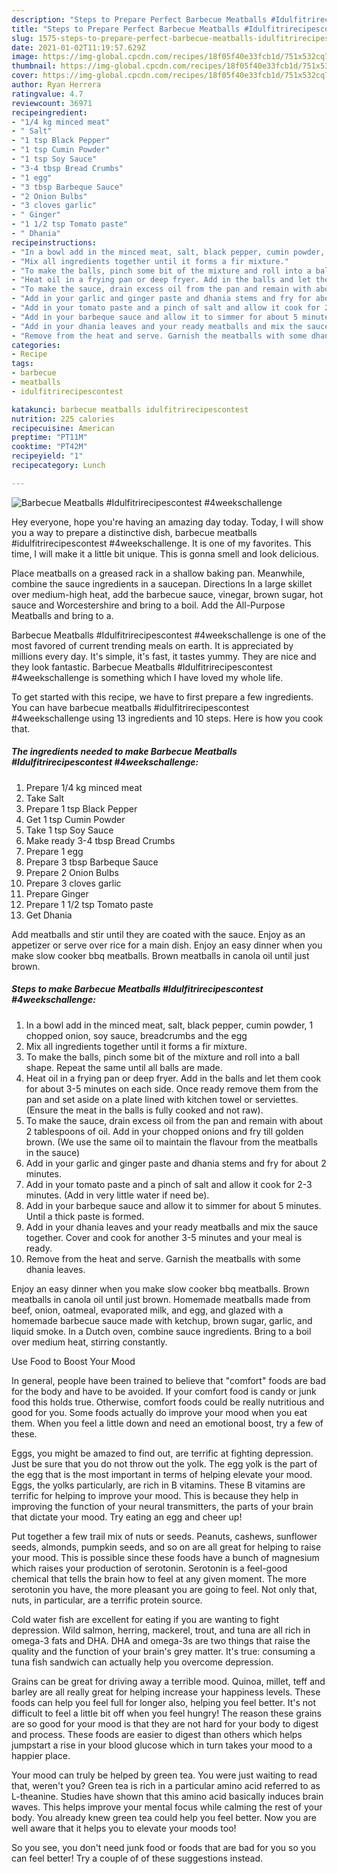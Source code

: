```yaml
---
description: "Steps to Prepare Perfect Barbecue Meatballs #Idulfitrirecipescontest #4weekschallenge"
title: "Steps to Prepare Perfect Barbecue Meatballs #Idulfitrirecipescontest #4weekschallenge"
slug: 1575-steps-to-prepare-perfect-barbecue-meatballs-idulfitrirecipescontest-4weekschallenge
date: 2021-01-02T11:19:57.629Z
image: https://img-global.cpcdn.com/recipes/18f05f40e33fcb1d/751x532cq70/barbecue-meatballs-idulfitrirecipescontest-4weekschallenge-recipe-main-photo.jpg
thumbnail: https://img-global.cpcdn.com/recipes/18f05f40e33fcb1d/751x532cq70/barbecue-meatballs-idulfitrirecipescontest-4weekschallenge-recipe-main-photo.jpg
cover: https://img-global.cpcdn.com/recipes/18f05f40e33fcb1d/751x532cq70/barbecue-meatballs-idulfitrirecipescontest-4weekschallenge-recipe-main-photo.jpg
author: Ryan Herrera
ratingvalue: 4.7
reviewcount: 36971
recipeingredient:
- "1/4 kg minced meat"
- " Salt"
- "1 tsp Black Pepper"
- "1 tsp Cumin Powder"
- "1 tsp Soy Sauce"
- "3-4 tbsp Bread Crumbs"
- "1 egg"
- "3 tbsp Barbeque Sauce"
- "2 Onion Bulbs"
- "3 cloves garlic"
- " Ginger"
- "1 1/2 tsp Tomato paste"
- " Dhania"
recipeinstructions:
- "In a bowl add in the minced meat, salt, black pepper, cumin powder, 1 chopped onion, soy sauce, breadcrumbs and the egg"
- "Mix all ingredients together until it forms a fir mixture."
- "To make the balls, pinch some bit of the mixture and roll into a ball shape. Repeat the same until all balls are made."
- "Heat oil in a frying pan or deep fryer. Add in the balls and let them cook for about 3-5 minutes on each side. Once ready remove them from the pan and set aside on a plate lined with kitchen towel or serviettes. (Ensure the meat in the balls is fully cooked and not raw)."
- "To make the sauce, drain excess oil from the pan and remain with about 2 tablespoons of oil. Add in your chopped onions and fry till golden brown. (We use the same oil to maintain the flavour from the meatballs in the sauce)"
- "Add in your garlic and ginger paste and dhania stems and fry for about 2 minutes."
- "Add in your tomato paste and a pinch of salt and allow it cook for 2-3 minutes. (Add in very little water if need be)."
- "Add in your barbeque sauce and allow it to simmer for about 5 minutes. Until a thick paste is formed."
- "Add in your dhania leaves and your ready meatballs and mix the sauce together. Cover and cook for another 3-5 minutes and your meal is ready."
- "Remove from the heat and serve. Garnish the meatballs with some dhania leaves."
categories:
- Recipe
tags:
- barbecue
- meatballs
- idulfitrirecipescontest

katakunci: barbecue meatballs idulfitrirecipescontest 
nutrition: 225 calories
recipecuisine: American
preptime: "PT11M"
cooktime: "PT42M"
recipeyield: "1"
recipecategory: Lunch

---
```



![Barbecue Meatballs #Idulfitrirecipescontest #4weekschallenge](https://img-global.cpcdn.com/recipes/18f05f40e33fcb1d/751x532cq70/barbecue-meatballs-idulfitrirecipescontest-4weekschallenge-recipe-main-photo.jpg)

Hey everyone, hope you're having an amazing day today. Today, I will show you a way to prepare a distinctive dish, barbecue meatballs #idulfitrirecipescontest #4weekschallenge. It is one of my favorites. This time, I will make it a little bit unique. This is gonna smell and look delicious.

Place meatballs on a greased rack in a shallow baking pan. Meanwhile, combine the sauce ingredients in a saucepan. Directions In a large skillet over medium-high heat, add the barbecue sauce, vinegar, brown sugar, hot sauce and Worcestershire and bring to a boil. Add the All-Purpose Meatballs and bring to a.

Barbecue Meatballs #Idulfitrirecipescontest #4weekschallenge is one of the most favored of current trending meals on earth. It is appreciated by millions every day. It's simple, it's fast, it tastes yummy. They are nice and they look fantastic. Barbecue Meatballs #Idulfitrirecipescontest #4weekschallenge is something which I have loved my whole life.


To get started with this recipe, we have to first prepare a few ingredients. You can have barbecue meatballs #idulfitrirecipescontest #4weekschallenge using 13 ingredients and 10 steps. Here is how you cook that.

<!--inarticleads1-->

##### The ingredients needed to make Barbecue Meatballs #Idulfitrirecipescontest #4weekschallenge:

1. Prepare 1/4 kg minced meat
1. Take  Salt
1. Prepare 1 tsp Black Pepper
1. Get 1 tsp Cumin Powder
1. Take 1 tsp Soy Sauce
1. Make ready 3-4 tbsp Bread Crumbs
1. Prepare 1 egg
1. Prepare 3 tbsp Barbeque Sauce
1. Prepare 2 Onion Bulbs
1. Prepare 3 cloves garlic
1. Prepare  Ginger
1. Prepare 1 1/2 tsp Tomato paste
1. Get  Dhania


Add meatballs and stir until they are coated with the sauce. Enjoy as an appetizer or serve over rice for a main dish. Enjoy an easy dinner when you make slow cooker bbq meatballs. Brown meatballs in canola oil until just brown. 

<!--inarticleads2-->

##### Steps to make Barbecue Meatballs #Idulfitrirecipescontest #4weekschallenge:

1. In a bowl add in the minced meat, salt, black pepper, cumin powder, 1 chopped onion, soy sauce, breadcrumbs and the egg
1. Mix all ingredients together until it forms a fir mixture.
1. To make the balls, pinch some bit of the mixture and roll into a ball shape. Repeat the same until all balls are made.
1. Heat oil in a frying pan or deep fryer. Add in the balls and let them cook for about 3-5 minutes on each side. Once ready remove them from the pan and set aside on a plate lined with kitchen towel or serviettes. (Ensure the meat in the balls is fully cooked and not raw).
1. To make the sauce, drain excess oil from the pan and remain with about 2 tablespoons of oil. Add in your chopped onions and fry till golden brown. (We use the same oil to maintain the flavour from the meatballs in the sauce)
1. Add in your garlic and ginger paste and dhania stems and fry for about 2 minutes.
1. Add in your tomato paste and a pinch of salt and allow it cook for 2-3 minutes. (Add in very little water if need be).
1. Add in your barbeque sauce and allow it to simmer for about 5 minutes. Until a thick paste is formed.
1. Add in your dhania leaves and your ready meatballs and mix the sauce together. Cover and cook for another 3-5 minutes and your meal is ready.
1. Remove from the heat and serve. Garnish the meatballs with some dhania leaves.


Enjoy an easy dinner when you make slow cooker bbq meatballs. Brown meatballs in canola oil until just brown. Homemade meatballs made from beef, onion, oatmeal, evaporated milk, and egg, and glazed with a homemade barbecue sauce made with ketchup, brown sugar, garlic, and liquid smoke. In a Dutch oven, combine sauce ingredients. Bring to a boil over medium heat, stirring constantly. 

Use Food to Boost Your Mood


In general, people have been trained to believe that "comfort" foods are bad for the body and have to be avoided. If your comfort food is candy or junk food this holds true. Otherwise, comfort foods could be really nutritious and good for you. Some foods actually do improve your mood when you eat them. When you feel a little down and need an emotional boost, try a few of these.

Eggs, you might be amazed to find out, are terrific at fighting depression. Just be sure that you do not throw out the yolk. The egg yolk is the part of the egg that is the most important in terms of helping elevate your mood. Eggs, the yolks particularly, are rich in B vitamins. These B vitamins are terrific for helping to improve your mood. This is because they help in improving the function of your neural transmitters, the parts of your brain that dictate your mood. Try eating an egg and cheer up!

Put together a few trail mix of nuts or seeds. Peanuts, cashews, sunflower seeds, almonds, pumpkin seeds, and so on are all great for helping to raise your mood. This is possible since these foods have a bunch of magnesium which raises your production of serotonin. Serotonin is a feel-good chemical that tells the brain how to feel at any given moment. The more serotonin you have, the more pleasant you are going to feel. Not only that, nuts, in particular, are a terrific protein source.

Cold water fish are excellent for eating if you are wanting to fight depression. Wild salmon, herring, mackerel, trout, and tuna are all rich in omega-3 fats and DHA. DHA and omega-3s are two things that raise the quality and the function of your brain's grey matter. It's true: consuming a tuna fish sandwich can actually help you overcome depression. 

Grains can be great for driving away a terrible mood. Quinoa, millet, teff and barley are all really great for helping increase your happiness levels. These foods can help you feel full for longer also, helping you feel better. It's not difficult to feel a little bit off when you feel hungry! The reason these grains are so good for your mood is that they are not hard for your body to digest and process. These foods are easier to digest than others which helps jumpstart a rise in your blood glucose which in turn takes your mood to a happier place.

Your mood can truly be helped by green tea. You were just waiting to read that, weren't you? Green tea is rich in a particular amino acid referred to as L-theanine. Studies have shown that this amino acid basically induces brain waves. This helps improve your mental focus while calming the rest of your body. You already knew green tea could help you feel better. Now you are well aware that it helps you to elevate your moods too!

So you see, you don't need junk food or foods that are bad for you so you can feel better! Try  a  couple of  of  these  suggestions  instead.


